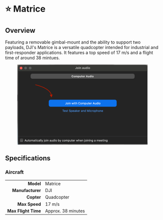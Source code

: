 # ⭐ Matrice

## Overview

Featuring a removable gimbal-mount and the ability to support two payloads, DJI's Matrice is a versatile quadcopter intended for industrial and first-responder applications.  It features a top speed of 17 m/s and a flight time of around 38 mintues.

<figure><img src="../../.gitbook/assets/image (19) (1).png" alt=""><figcaption></figcaption></figure>

## Specifications

### Aircraft

|                     |                    |
| ------------------: | ------------------ |
|           **Model** | Matrice            |
|    **Manufacturer** | DJI                |
|          **Copter** | Quadcopter         |
|       **Max Speed** | 17 m/s             |
| **Max Flight Time** | Approx. 38 minutes |
